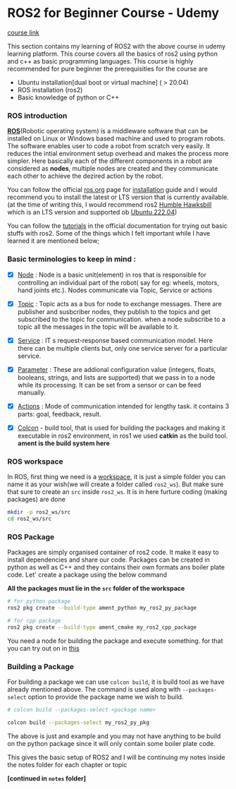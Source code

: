 # ROS2 for Beginner Course - Udemy

[course link](https://www.udemy.com/course/ros2-for-beginners/)

This section contains my learning of ROS2 with the above course in udemy learning platform. This course covers all the basics of ros2 using python and c++ as basic programming languages. This course is highly recommended for pure beginner the prerequisities for the course are

- Ubuntu installation[dual boot or virtual machine] ( > 20.04)
- ROS installation (ros2)
- Basic knowledge of python or C++

### ROS introduction

[**ROS**](https://ros.org/)(Robotic operating system) is a middleware software that can be installed on Linux or Windows based machine and used to program robots. The software enables user to code a robot from scratch very easily. It reduces the intial environment setup overhead and makes the process more simpler. Here basically each of the different components in a robot are considered as **nodes**, multiple nodes are created and they communicate each other to achieve the dezired action by the robot.

You can follow the official [ros.org](https://ros.org/) page for [installation](https://www.ros.org/blog/getting-started/) guide and I would recommend you to install the latest or LTS version that is currently available.(at the time of writing this, I would recommend ros2 [Humble Hawksbill](https://docs.ros.org/en/humble/Installation.html) which is an LTS version and supported ob [Ubuntu 222.04](https://ubuntu.com/download))

You can follow the [tutorials](https://docs.ros.org/en/humble/Tutorials.html) in the official documentation for trying out basic stuffs with ros2. Some of the things which I felt important while I have learned it are mentioned below;

### Basic terminologies to keep in mind :

- [x] [Node](https://docs.ros.org/en/humble/Tutorials/Beginner-CLI-Tools/Understanding-ROS2-Nodes/Understanding-ROS2-Nodes.html) : Node is a basic unit(element) in ros that is responsible for controlling an individual part of the robot( say for eg: wheels, motors, hand joints etc.). Nodes communicate via Topic, Service or actions
- [x] [Topic](https://docs.ros.org/en/humble/Tutorials/Beginner-CLI-Tools/Understanding-ROS2-Topics/Understanding-ROS2-Topics.html) : Topic acts as a bus for node to exchange messages. There are publisher and susbcriber nodes, they publish to the topics and get subscribed to the topic for communication. when a node subscribe to a topic all the messages in the topic will be available to it.

- [x] [Service](https://docs.ros.org/en/humble/Tutorials/Beginner-CLI-Tools/Understanding-ROS2-Services/Understanding-ROS2-Services.html) : IT s request-response based communication model. Here there can be multiple clients but, only one service server for a particular service.

- [x] [Parameter](https://docs.ros.org/en/humble/Tutorials/Beginner-CLI-Tools/Understanding-ROS2-Parameters/Understanding-ROS2-Parameters.html) : These are addional configuration value (integers, floats, booleans, strings, and lists are supported) that we pass in to a node while its processing. It can be set from a sensor or can be feed manually.

- [x] [Actions](https://docs.ros.org/en/humble/Tutorials/Beginner-CLI-Tools/Understanding-ROS2-Actions/Understanding-ROS2-Actions.html) : Mode of communication intended for lengthy task. it contains 3 parts: goal, feedback, result.
- [x] [Colcon](https://docs.ros.org/en/humble/Tutorials/Beginner-Client-Libraries/Colcon-Tutorial.html) - build tool, that is used for building the packages and making it executable in ros2 environment, in ros1 we used **catkin** as the build tool. **ament is the build system here**

### ROS workspace

In ROS, first thing we need is a [workspace](), it is just a simple folder you can name it as your wish(we will create a folder called `ros2_ws`). But make sure that sure to create an `src` inside `ros2_ws`. It is in here furture coding (making packages) are done

```bash
mkdir -p ros2_ws/src
cd ros2_ws/src
```

### ROS Package

Packages are simply organised container of ros2 code. It make it easy to install dependencies and share our code. Packages can be created in python as well as C++ and they contains their own formats ans boiler plate code. Let' create a package using the below command

**All the packages must lie in the `src` folder of the workspace**

```bash
# for python package
ros2 pkg create --build-type ament_python my_ros2_py_package

# for cpp package
ros2 pkg create --build-type ament_cmake my_ros2_cpp_package

```

You need a node for building the package and execute something. for that you can try out on in [this](https://docs.ros.org/en/humble/Tutorials/Beginner-Client-Libraries/Creating-Your-First-ROS2-Package.html)

### Building a Package

For building a package we can use `colcon build`, it is build tool as we have already mentioned above. The command is used along with `--packages-select` option to provide the package name we wish to build.

```bash
# colcon build --packages-select <package name>

colcon build --packages-select my_ros2_py_pkg

```

The above is just and example and you may not have anything to be build on the python package since it will only contain some boiler plate code.

This gives the basic setup of ROS2 and I will be continuing my notes inside the notes folder for each chapter or topic

**[continued in `notes` folder]**
